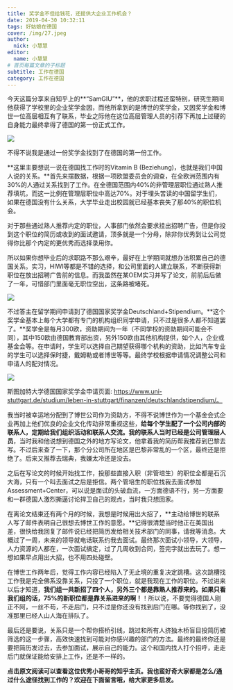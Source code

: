 ```yaml
---
title: 奖学金不但给钱花，还提供大企业工作机会？
date: 2019-04-30 10:32:11
tags: 好姑娘在德国
cover: /img/27.jpeg
author: 
  nick: 小慧慧
editor:
  name: 小慧慧
# 首页每篇文章的子标题
subtitle: 工作在德国
category: 工作在德国
---
```


今天这篇分享来自知乎上的**“SamGIU”**，他的求职过程还蛮特别，研究生期间他获得了学校里的企业奖学金因，而他所拿到的是博世的奖学金，又因奖学金和博世一位高层相互有了联系，毕业之际他在这位高层管理人员的引荐下再加上过硬的自身能力最终拿得了德国的第一份正式工作。

  

![](https://mmbiz.qpic.cn/mmbiz_png/rW3MWnUicJ7cicGnOgEBdiaYHdVoXuw9m9jnGO5NuicAdGJQVp1ibNbGKC0tD32hzteG19vYyZUcPcibYEwfCm1Qj2UQ/640?wx_fmt=png)

  

  

  

不得不说我是通过一份奖学金找到了在德国的第一份工作。

  

**这里主要想说一说在德国找工作时的Vitamin B (Beziehung)，也就是我们中国人说的关系。**首先来摆数据，根据一项欧盟委员会的调查，在全欧洲范围内有30%的人通过关系找到了工作。在全德国范围内40%的非管理层职位通过熟人推荐填坑，而这一比例在管理层职位中高达70%。对于埋头苦读的中国留学生们，如果在德国没有什么关系，大学毕业走出校园就已经基本丧失了那40%的职位机会。

  

对于那些通过熟人推荐内定的职位，人事部门依然会要求挂出招聘广告，但是你投到这个职位的简历或收到的面试邀请，顶多就是一个分母，除非你优秀到让公司觉得你比那个内定的更优秀而选择录用你。

  

所以如果你想毕业后的求职路不那么艰辛，最好在上学期间就想办法积累自己的德国关系。实习，HIWI等都是不错的选择，和公司里面的人建立联系，不断获得新职位在放出招聘广告前的信息。而我虽然在某OEM实习并写了论文，前前后后做了一年，可惜部门里面毫无职位空出，这条路被堵死。

  

![](https://mmbiz.qpic.cn/mmbiz_jpg/rW3MWnUicJ7dMXVvSj2L1pRnF2ebiaic1bqiaPG4TPRzgGIuVo6WJRaUlrpGic9ic5ufbpJoj1NsH6vEu77bvwVTTpGg/640?wx_fmt=jpeg)

  

不过答主在留学期间申请到了德国国家奖学金Deutschland+Stipendium。**这个奖学金基本上每个大学都有专门的机构组织同学申请，只不过是很多人都不知道罢了。**奖学金是每月300欧，资助期间为一年（不同学校的资助期间可能会不同），其中150欧由德国教育部出资，另外150欧由其他机构提供，如个人，企业或基金会等。在申请时，学生可以选择自己期望获得哪个机构的资助，比如汽车专业的学生可以选择保时捷，戴姆勒或者博世等等。最终学校根据申请情况调整公司和申请人的配对情况。

  

![](https://mmbiz.qpic.cn/mmbiz_jpg/rW3MWnUicJ7dMXVvSj2L1pRnF2ebiaic1bq4jbPia4nj2iaXuOac2BRa24L70g5vFLcGERy9qEqz0beDe1iaZdBPIzeA/640?wx_fmt=jpeg)

斯图加特大学德国国家奖学金申请页面: https://www.uni-stuttgart.de/studium/leben-in-stuttgart/finanzen/deutschlandstipendium/。

  

我当时被幸运地分配到了博世公司作为资助方，不得不说博世作为一个基金会式企业再加上他们优良的企业文化传动非常重视这些，**给每个学生配了一个公司内部的联系人，定期给我们组织活动和联系人交流。我的联系人当时已经是公司管理层人员**，当时我和他说想到德国之外的地方写论文，他拿着我的简历帮我推荐到巴黎去写。不过后来查了一下，那个分公司所在地区是巴黎非常乱的一个区，最终还是拒绝了。后来又推荐去瑞典，我嫌太冷还是没去。

  
  

之后在写论文的时候开始找工作，投那些直接入职（非管培生）的职位全都是石沉大海，只有一个叫去面试之后是拒信。两个管培生的职位找我去面试参加Assessment+Center，可以说是面试的头破血流，一方面德语不行，另一方面要和一群德国人激烈撕逼讨论捍卫自己的观点，当时我只想回家。

  

在离论文结束还有两个月的时候，我想是时候用出大招了，**主动给博世的联系人写了邮件表明自己很想去博世工作的意愿。**记得很清楚当时他正在美国出差，很快给我回复了邮件说已经把简历发给相关技术部门的同事，请我等消息。大概过了一周，未来的领导就电话联系约我去面试。最终那次面试小领导，大领导，人力资源的人都在，一次面试搞定，过了几周收到合同，签完字就出去玩了。想一想如果早点用出大招，也不用四处碰壁。

  

在博世工作两年后，觉得工作内容已经陷入了无止境的重复决定跳槽。这次跳槽找工作我是完全佛系没靠关系，只投了一个职位，就是我现在工作的职位。不过进来以后才知道，**我们组一共新招了四个人，另外三个都是靠熟人推荐来的。如果只看我们组的话，75%的新职位都是靠关系进来的啊！**！所以说，不要觉得德国人刚正不阿，一丝不苟，不走后门，只不过是你还没有找到后门在哪。等你找到了，没准那里已经人山人海在排队了。

  

最后还是要说，关系只是一个帮你搭桥引线，跳过和所有人挤独木桥盲目投简历被筛选的这一步骤，高效快速找到可能对你感兴趣的部门的方法。最终的最终你还是要把简历发过去，去参加面试，展示自己的能力。这个和国内找人打个招呼，走走后门就保证能给安排上工作，还是不一样的。

  

**点击原文阅读可以查看这位优秀小哥哥的知乎主页。我也蛮好奇大家都是怎么/通过什么途径找到工作的？欢迎在下面留言哦，给大家更多启发。**

